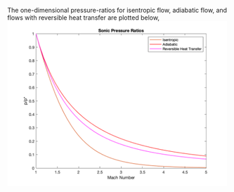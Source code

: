The one-dimensional pressure-ratios for isentropic flow, adiabatic flow, and flows with reversible heat transfer are plotted below, 
<img style="margin: auto" src="SonicPressureRatios.png" alt="drawing" width="500"/>


